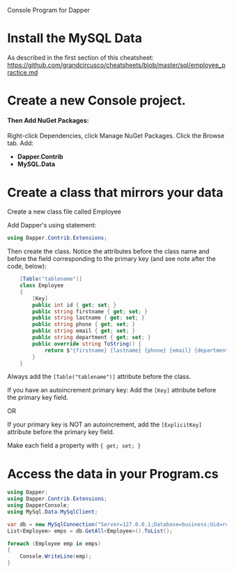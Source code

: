 Console Program for Dapper

# Install the MySQL Data

As described in the first section of this cheatsheet: https://github.com/grandcircusco/cheatsheets/blob/master/sql/employee_practice.md

# Create a new Console project.

#### Then Add NuGet Packages:
Right-click Dependencies, click Manage NuGet Packages. Click the Browse tab. Add:
* **Dapper.Contrib**
* **MySQL.Data**

# Create a class that mirrors your data

Create a new class file called Employee

Add Dapper's using statement:

```cs
using Dapper.Contrib.Extensions;
```

Then create the class. Notice the attributes before the class name and before the field corresponding to the primary key (and see note after the code, below):

```cs
    [Table("tablename")]
    class Employee
    {
        [Key]
        public int id { get; set; }
        public string firstname { get; set; }
        public string lastname { get; set; }
        public string phone { get; set; }
        public string email { get; set; }
        public string department { get; set; }
        public override string ToString() {
            return $"{firstname} {lastname} {phone} {email} {department}";
        }
    }
```

Always add the ```[Table("tablename")]``` attribute before the class.

If you have an autoincrement primary key: Add the ```[Key]``` attribute before the primary key field.

OR

If your primary key is NOT an autoincrement, add the ```[ExplicitKey]``` attribute before the primary key field.

Make each field a property with ```{ get; set; }```

    
# Access the data in your Program.cs

```cs
using Dapper;
using Dapper.Contrib.Extensions;
using DapperConsole;
using MySql.Data.MySqlClient;

var db = new MySqlConnection("Server=127.0.0.1;Database=business;Uid=root;Pwd=abc123;");
List<Employee> emps = db.GetAll<Employee>().ToList();

foreach (Employee emp in emps)
{
	Console.WriteLine(emp);
}
    
```
